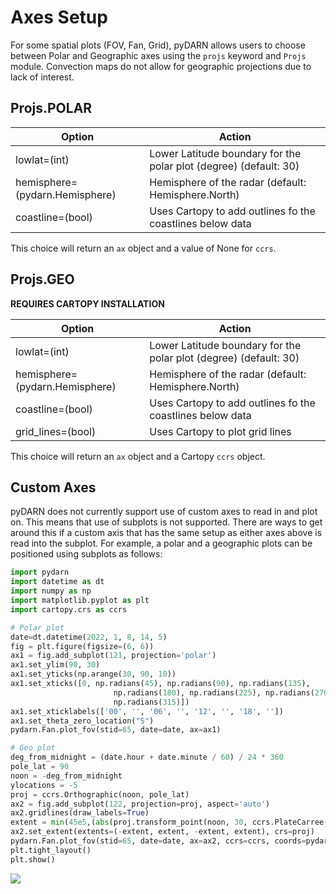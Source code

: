 # Axes Setup 

For some spatial plots (FOV, Fan, Grid), pyDARN allows users to choose between Polar and
Geographic axes using the `projs` keyword and `Projs` module.
Convection maps do not allow for geographic projections due to lack of interest.

## Projs.POLAR 

| Option                       | Action                                                            |
| ---------------------------- | ----------------------------------------------------------------- |
| lowlat=(int)                 | Lower Latitude boundary for the polar plot (degree) (default: 30) |
| hemisphere=(pydarn.Hemisphere) | Hemisphere of the radar (default: Hemisphere.North)             |
| coastline=(bool)             | Uses Cartopy to add outlines fo the coastlines below data         |


This choice will return an `ax` object and a value of None for `ccrs`.

## Projs.GEO

**REQUIRES CARTOPY INSTALLATION**

| Option                       | Action                                                            |
| ---------------------------- | ----------------------------------------------------------------- |
| lowlat=(int)                 | Lower Latitude boundary for the polar plot (degree) (default: 30) |
| hemisphere=(pydarn.Hemisphere) | Hemisphere of the radar (default: Hemisphere.North)             |
| coastline=(bool)             | Uses Cartopy to add outlines fo the coastlines below data         |
| grid_lines=(bool)            | Uses Cartopy to plot grid lines                                   |

This choice will return an `ax` object and a Cartopy `ccrs` object.

## Custom Axes
pyDARN does not currently support use of custom axes to read in and plot on. This means
that use of subplots is not supported. There are ways to get around this if a custom axis
that has the same setup as either axes above is read into the subplot. For example, a polar
and a geographic plots can be positioned using subplots as follows:

```python
import pydarn
import datetime as dt
import numpy as np
import matplotlib.pyplot as plt 
import cartopy.crs as ccrs

# Polar plot
date=dt.datetime(2022, 1, 8, 14, 5)
fig = plt.figure(figsize=(6, 6)) 
ax1 = fig.add_subplot(121, projection='polar')
ax1.set_ylim(90, 30)
ax1.set_yticks(np.arange(30, 90, 10))
ax1.set_xticks([0, np.radians(45), np.radians(90), np.radians(135),
                       np.radians(180), np.radians(225), np.radians(270),
                       np.radians(315)])
ax1.set_xticklabels(['00', '', '06', '', '12', '', '18', ''])
ax1.set_theta_zero_location("S")
pydarn.Fan.plot_fov(stid=65, date=date, ax=ax1)

# Geo plot
deg_from_midnight = (date.hour + date.minute / 60) / 24 * 360
pole_lat = 90
noon = -deg_from_midnight
ylocations = -5
proj = ccrs.Orthographic(noon, pole_lat)
ax2 = fig.add_subplot(122, projection=proj, aspect='auto')
ax2.gridlines(draw_labels=True)
extent = min(45e5,(abs(proj.transform_point(noon, 30, ccrs.PlateCarree())[1])))
ax2.set_extent(extents=(-extent, extent, -extent, extent), crs=proj)
pydarn.Fan.plot_fov(stid=65, date=date, ax=ax2, ccrs=ccrs, coords=pydarn.Coords.GEOGRAPHIC, projs=pydarn.Projs.GEO)
plt.tight_layout()
plt.show()
```

![](../imgs/subplots.png)
